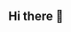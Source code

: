 ## Hi there 👋

<!--
**WZiyann/WZiyann** is a ✨ _special_ ✨ repository because its `README.md` (this file) appears on your GitHub profile.
## About Me
🌐 Languages: C, Python & Java
🔭 Study Goals: I’m currently learning LLM
📧 Get in Touch: wang_ziyan2025@163.com

